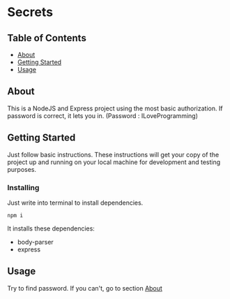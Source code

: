 # Secrets

## Table of Contents

- [About](#about)
- [Getting Started](#getting_started)
- [Usage](#usage)

## About <a name = "about"></a>

This is a NodeJS and Express project using the most basic authorization. If password is correct, it lets you in.
(Password : ILoveProgramming)

## Getting Started <a name = "getting_started"></a>

Just follow basic instructions. These instructions will get your copy of the project up and running on your local machine for development and testing purposes.

### Installing


Just write into terminal to install dependencies.

```
npm i
```

It installs these dependencies:
* body-parser
* express

## Usage <a name = "usage"></a>

Try to find password. If you can't, go to section [About](#about)

